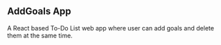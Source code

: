 ## AddGoals App
A React based To-Do List web app where user can add goals and delete them at the same time.
